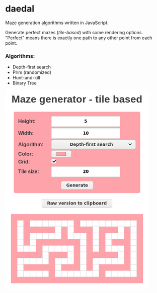 # daedal
Maze generation algorithms written in JavaScript.  

Generate perfect mazes (_tile-based_) with some rendering options.    
"Perfect" means there is exactly one path to any other point from each point.

### Algorithms:
- Depth-first search
- Prim (randomized)
- Hunt-and-kill
- Binary Tree

![example](example.png)  
